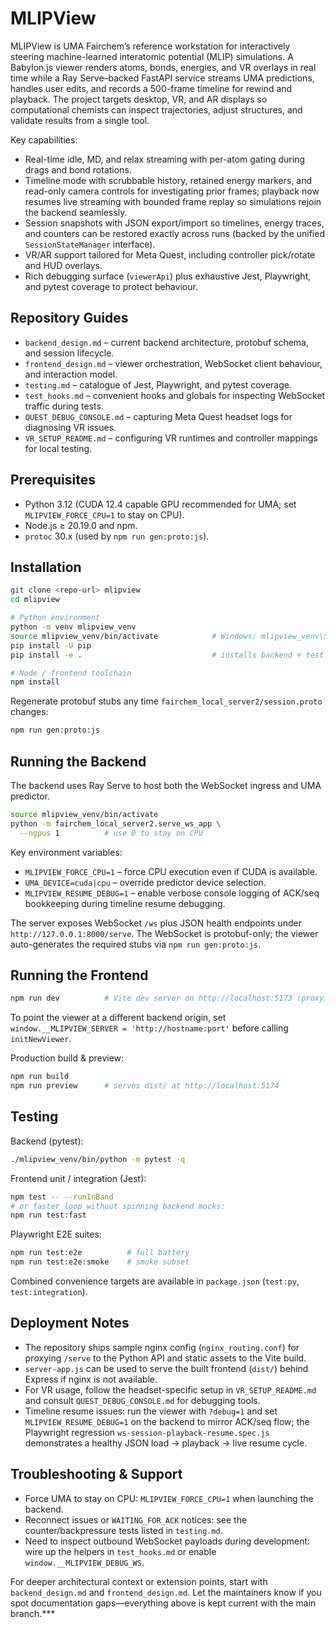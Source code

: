 # MLIPView

MLIPView is UMA Fairchem’s reference workstation for interactively steering machine-learned interatomic potential (MLIP) simulations. A Babylon.js viewer renders atoms, bonds, energies, and VR overlays in real time while a Ray Serve–backed FastAPI service streams UMA predictions, handles user edits, and records a 500-frame timeline for rewind and playback. The project targets desktop, VR, and AR displays so computational chemists can inspect trajectories, adjust structures, and validate results from a single tool.

Key capabilities:
- Real-time idle, MD, and relax streaming with per-atom gating during drags and bond rotations.
- Timeline mode with scrubbable history, retained energy markers, and read-only camera controls for investigating prior frames; playback now resumes live streaming with bounded frame replay so simulations rejoin the backend seamlessly.
- Session snapshots with JSON export/import so timelines, energy traces, and counters can be restored exactly across runs (backed by the unified `SessionStateManager` interface).
- VR/AR support tailored for Meta Quest, including controller pick/rotate and HUD overlays.
- Rich debugging surface (`viewerApi`) plus exhaustive Jest, Playwright, and pytest coverage to protect behaviour.

## Repository Guides

- `backend_design.md` – current backend architecture, protobuf schema, and session lifecycle.
- `frontend_design.md` – viewer orchestration, WebSocket client behaviour, and interaction model.
- `testing.md` – catalogue of Jest, Playwright, and pytest coverage.
- `test_hooks.md` – convenient hooks and globals for inspecting WebSocket traffic during tests.
- `QUEST_DEBUG_CONSOLE.md` – capturing Meta Quest headset logs for diagnosing VR issues.
- `VR_SETUP_README.md` – configuring VR runtimes and controller mappings for local testing.

## Prerequisites

- Python 3.12 (CUDA 12.4 capable GPU recommended for UMA; set `MLIPVIEW_FORCE_CPU=1` to stay on CPU).
- Node.js ≥ 20.19.0 and npm.
- `protoc` 30.x (used by `npm run gen:proto:js`).

## Installation

```bash
git clone <repo-url> mlipview
cd mlipview

# Python environment
python -m venv mlipview_venv
source mlipview_venv/bin/activate            # Windows: mlipview_venv\Scripts\activate
pip install -U pip
pip install -e .                             # installs backend + test dependencies from pyproject.toml

# Node / frontend toolchain
npm install
```

Regenerate protobuf stubs any time `fairchem_local_server2/session.proto` changes:

```bash
npm run gen:proto:js
```

## Running the Backend

The backend uses Ray Serve to host both the WebSocket ingress and UMA predictor.

```bash
source mlipview_venv/bin/activate
python -m fairchem_local_server2.serve_ws_app \
  --ngpus 1          # use 0 to stay on CPU
```

Key environment variables:

- `MLIPVIEW_FORCE_CPU=1` – force CPU execution even if CUDA is available.
- `UMA_DEVICE=cuda|cpu` – override predictor device selection.
- `MLIPVIEW_RESUME_DEBUG=1` – enable verbose console logging of ACK/seq bookkeeping during timeline resume debugging.

The server exposes WebSocket `/ws` plus JSON health endpoints under `http://127.0.0.1:8000/serve`.
The WebSocket is protobuf-only; the viewer auto-generates the required stubs via `npm run gen:proto:js`.

## Running the Frontend

```bash
npm run dev          # Vite dev server on http://localhost:5173 (proxying backend ws/http)
```

To point the viewer at a different backend origin, set `window.__MLIPVIEW_SERVER = 'http://hostname:port'` before calling `initNewViewer`.

Production build & preview:

```bash
npm run build
npm run preview      # serves dist/ at http://localhost:5174
```

## Testing

Backend (pytest):

```bash
./mlipview_venv/bin/python -m pytest -q
```

Frontend unit / integration (Jest):

```bash
npm test -- --runInBand
# or faster loop without spinning backend mocks:
npm run test:fast
```

Playwright E2E suites:

```bash
npm run test:e2e          # full battery
npm run test:e2e:smoke    # smoke subset
```

Combined convenience targets are available in `package.json` (`test:py`, `test:integration`).

## Deployment Notes

- The repository ships sample nginx config (`nginx_routing.conf`) for proxying `/serve` to the Python API and static assets to the Vite build.
- `server-app.js` can be used to serve the built frontend (`dist/`) behind Express if nginx is not available.
- For VR usage, follow the headset-specific setup in `VR_SETUP_README.md` and consult `QUEST_DEBUG_CONSOLE.md` for debugging tools.
- Timeline resume issues: run the viewer with `?debug=1` and set `MLIPVIEW_RESUME_DEBUG=1` on the backend to mirror ACK/seq flow; the Playwright regression `ws-session-playback-resume.spec.js` demonstrates a healthy JSON load → playback → live resume cycle.

## Troubleshooting & Support

- Force UMA to stay on CPU: `MLIPVIEW_FORCE_CPU=1` when launching the backend.
- Reconnect issues or `WAITING_FOR_ACK` notices: see the counter/backpressure tests listed in `testing.md`.
- Need to inspect outbound WebSocket payloads during development: wire up the helpers in `test_hooks.md` or enable `window.__MLIPVIEW_DEBUG_WS`.

For deeper architectural context or extension points, start with `backend_design.md` and `frontend_design.md`. Let the maintainers know if you spot documentation gaps—everything above is kept current with the main branch.***
